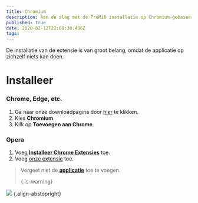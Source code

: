 ```yaml
---
title: Chromium
description: Aan de slag met de PreMiD installatie op Chromium-gebaseerde browsers
published: true
date: 2020-02-12T22:08:30.406Z
tags:
---
```


De installatie van de extensie is van groot belang, omdat de applicatie op zichzelf niets kan doen.

# Installeer
### Chrome, Edge, etc.
1. Ga naar onze downloadpagina door [hier](https://premid.app/downloads) te klikken.
2. Kies **Chromium**.
3. Klik op **Toevoegen aan Chrome**.

### Opera
1. Voeg **[Installeer Chrome Extensies](https://addons.opera.com/en/extensions/details/install-chrome-extensions/)** toe.
2. Voeg [onze extensie](https://premid.app/downloads) toe.

> Vergeet niet de [**applicatie**](/install) toe te voegen. 
> 
> {.is-warning}

![](https://img.icons8.com/color/2x/chrome.png) {.align-abstopright}